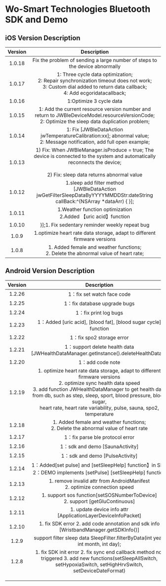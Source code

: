 # Wo-Smart Technologies Bluetooth SDK and Demo 



## iOS  Version Description

| Version |                         Description                          |
| :-----: | :----------------------------------------------------------: |
| 1.0.18  | Fix the problem of sending a large number of steps to the device abnormally |
| 1.0.17  | 1: Three cycle data optimization;<br/>2: Repair synchronization timeout does not work;<br/>3: Custom dial added to return data callback;<br/>4: Add ecgoridatacallback; |
| 1.0.16  |                   1:Optimize 3 cycle data                    |
| 1.0.15  | 1: Add the current resource version number and return to JWBleDeviceModel.resourceVersionCode;<br/>2: Optimize the sleep data duplication problem; |
| 1.0.14  | 1: Fix [JWBleDataAction jwTemperatureCalibration:xx]; abnormal value;<br/>2: Message notification, add full open example; |
| 1.0.13  | 1) Fix: When JWBleManager.isProduce = true; The device is connected to the system and automatically reconnects the device;<br/><br/>2) Fix: sleep data returns abnormal value |
| 1.0.12  | 1.sleep add filter method <br />[JWBleDataAction jwGetFilterSleepDataByYYYYMMDDStr:dateString callBack:^(NSArray *dataArr) { }]; |
| 1.0.11  | 1.Weather function optimization<br />2.Added 【uric acid】function |
| 1.0.10  |        }];1. Fix sedentary reminder weekly repeat bug        |
|  1.0.9  | 1.optimize heart rate data storage, adapt to different firmware versions |
|  1.0.8  | 1. Added female and weather functions;<br/>2. Delete the abnormal value of heart rate; |



## Android  Version Description

| Version |                                                                                                                                                       Description                                                                                                                                                        |
|:-------:|:------------------------------------------------------------------------------------------------------------------------------------------------------------------------------------------------------------------------------------------------------------------------------------------------------------------------:|
| 1.2.26  |                                                                                                                                                1：fix set watch face code                                                                                                                                                 |
| 1.2.25  |                                                                                                                                               1：fix database upgrade bugs                                                                                                                                                |
| 1.2.24  |                                                                                                                                                   1：fix print log bugs                                                                                                                                                   |
| 1.2.23  |                                                                                                                              1：Added [uric acid], [blood fat], [blood sugar cycle] function                                                                                                                              |
| 1.2.22  |                                                                                                                                                 1：fix spo2 storage error                                                                                                                                                 |
| 1.2.21  |                                                                                                                   1：support delete health data [JWHealthDataManager.getInstance().deleteHealthData()]                                                                                                                    |
| 1.2.20  |                                                                                                                                                     1：add code note                                                                                                                                                      |
| 1.2.19  | 1. optimize heart rate data storage, adapt to different firmware versions<br/>2. optimize sync health data speed <br/>3. add function JWHealthDataManager to get health data  from db, such as step, sleep, sport, blood pressure, blood sugar,<br/> heart rate, heart rate variability, pulse, sauna, spo2, temperature |
| 1.2.18  |                                                                                                                  1. Added female and weather functions;<br/>2. Delete the abnormal value of heart rate                                                                                                                   |
| 1.2.17  |                                                                                                                                              1：fix parse ble protocol error                                                                                                                                              |
| 1.2.16  |                                                                                                                                              1：sdk and demo [SaunaActivity]                                                                                                                                              |
| 1.2.15  |                                                                                                                                              1：sdk and demo [PulseActivity]                                                                                                                                              |
| 1.2.14  |                                                                                                     1：Added[set pulse] and [setSleepHelp] function】in SDK<br />2：DEMO implements [setPulse] [setSleepHelp] function                                                                                                      |
| 1.2.13  |                                                                                                                      1. remove invalid attr from AndroidManifest<br /> 2. optimize connection speed                                                                                                                      |
| 1.2.12  |                                                                                                                    1. support sos function[setSOSNumberToDevice]<br /> 2. support [getGluContinuous]                                                                                                                     |
| 1.2.11  |                                                                                                                              1. update device info attr [ApplicationLayerDeviceInfoPacket]                                                                                                                               |
| 1.2.10  |                                                                                                                   1. fix SDK error 2. add code annotation and sdk info [WristbandManager.getSDKInfo()]                                                                                                                   |
|  1.2.9  |                                                                                                                    support filter sleep data SleepFilter.filterByData(int year, int month, int day);                                                                                                                     |
|  1.2.8  |                                                                           1. fix SDK init error 2. fix sync end callback method not triggered 3. add new functions(setSleepAllSwitch, setHypoxiaSwitch, setHighHrvSwitch, setDeviceDateFormat)                                                                           |
|         |                                                                                                                                                                                                                                                                                                                          |
|         |                                                                                                                                                                                                                                                                                                                          |
|         |                                                                                                                                                                                                                                                                                                                          |
